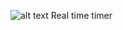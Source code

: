![alt text](https://apersant1.github.io/Real-timer/1593806773_9-p-epichnii-fon-15.jpg)
Real time timer
